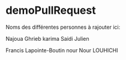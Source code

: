 # demoPullRequest
Noms des différentes personnes à rajouter ici:

Najoua Ghrieb
karima Saidi
Julien

Francis Lapointe-Boutin
nour
Nour LOUHICHI

